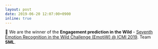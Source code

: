 ```yaml
---
layout: post
date: 2019-06-20 12:07:00+0900
inline: true
---
```


:1st_place_medal: We are the winner of the **Engagement prediction in the Wild** - [Seventh Emotion Recognition in the Wild Challenge (EmotiW) @ ICMI 2019](https://researchmgt.monash.edu/ws/portalfiles/portal/288645367/288531253_oa.pdf). Team **SML**.
